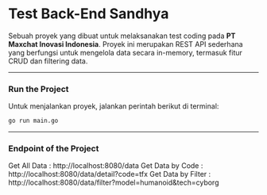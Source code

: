 # Test Back-End Sandhya

Sebuah proyek yang dibuat untuk melaksanakan test coding pada **PT Maxchat Inovasi Indonesia**. Proyek ini merupakan REST API sederhana yang berfungsi untuk mengelola data secara in-memory, termasuk fitur CRUD dan filtering data.

---
### **Run the Project**
Untuk menjalankan proyek, jalankan perintah berikut di terminal:

```bash
go run main.go
```
---

### **Endpoint of the Project**
Get All Data : http://localhost:8080/data
Get Data by Code : http://localhost:8080/data/detail?code=tfx
Get Data by Filter : http://localhost:8080/data/filter?model=humanoid&tech=cyborg
